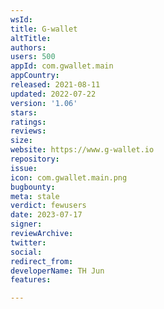 ```yaml
---
wsId: 
title: G-wallet
altTitle: 
authors: 
users: 500
appId: com.gwallet.main
appCountry: 
released: 2021-08-11
updated: 2022-07-22
version: '1.06'
stars: 
ratings: 
reviews: 
size: 
website: https://www.g-wallet.io
repository: 
issue: 
icon: com.gwallet.main.png
bugbounty: 
meta: stale
verdict: fewusers
date: 2023-07-17
signer: 
reviewArchive: 
twitter: 
social: 
redirect_from: 
developerName: TH Jun
features: 

---
```


